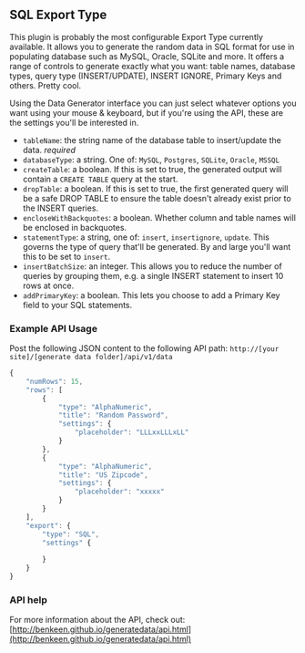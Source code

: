 ## SQL Export Type

This plugin is probably the most configurable Export Type currently available. It allows you to generate the random 
data in SQL format for use in populating database such as MySQL, Oracle, SQLite and more. It offers a range of controls
to generate exactly what you want: table names, database types, query type (INSERT/UPDATE), INSERT IGNORE, Primary Keys
and others. Pretty cool.

Using the Data Generator interface you can just select whatever options you want using your mouse & keyboard,
but if you're using the API, these are the settings you'll be interested in.

- `tableName`: the string name of the database table to insert/update the data. *required*
- `databaseType`: a string. One of: `MySQL`, `Postgres`, `SQLite`, `Oracle`, `MSSQL` 
- `createTable`: a boolean. If this is set to true, the generated output will contain a `CREATE TABLE` query at the start.
- `dropTable`: a boolean. If this is set to true, the first generated query will be a safe DROP TABLE to ensure the
table doesn't already exist prior to the INSERT queries.
- `encloseWithBackquotes`: a boolean. Whether column and table names will be enclosed in backquotes.
- `statementType`: a string, one of: `insert`, `insertignore`, `update`. This governs the type of query that'll be 
generated. By and large you'll want this to be set to `insert`. 
- `insertBatchSize`: an integer. This allows you to reduce the number of queries by grouping them, e.g. a single
INSERT statement to insert 10 rows at once.
- `addPrimaryKey`: a boolean. This lets you choose to add a Primary Key field to your SQL statements.



### Example API Usage

Post the following JSON content to the following API path: 
`http://[your site]/[generate data folder]/api/v1/data`

```javascript
{
    "numRows": 15,
    "rows": [
        {
            "type": "AlphaNumeric",
            "title": "Random Password",
            "settings": {
                "placeholder": "LLLxxLLLxLL"
            }
        },
        {
            "type": "AlphaNumeric",
            "title": "US Zipcode",
            "settings": {
                "placeholder": "xxxxx"
            }
        }
    ],
    "export": {
        "type": "SQL",
        "settings" {
            
        }
    }
}
```

### API help

For more information about the API, check out:
[http://benkeen.github.io/generatedata/api.html](http://benkeen.github.io/generatedata/api.html)
